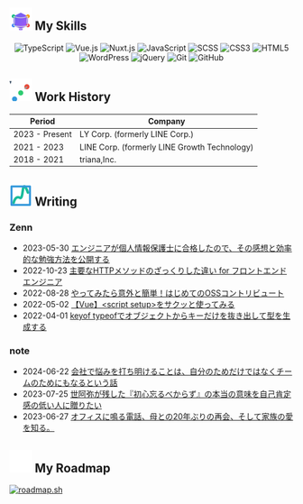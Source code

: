 <!-- ![メインビジュアル: 自己紹介（Hey! I'm Haruki! Frontend Developer from Japan）](images/main-visual.png) -->
<!-- ![SVG Animation: 波紋アニメーションと自己紹介（Hey! I'm Haruki! Frontend Developer from Japan）](./icons/main-visual.svg) -->
<object type="image/svg+xml" data="./icons/main-visual.svg" role="img" style="pointer-events:none"></object>

## ![My Skills アイコン](./icons/icon-my-skills.svg) My Skills

<div align="center">
  <img src="https://img.shields.io/badge/-TypeScript-3178C6?style=for-the-badge&logo=typescript&logoColor=white" alt="TypeScript">
  <img src="https://img.shields.io/badge/-Vue.js-4FC08D?style=for-the-badge&logo=vue.js&logoColor=white" alt="Vue.js">
  <img src="https://img.shields.io/badge/-Nuxt.js-00DC82?style=for-the-badge&logo=nuxt.js&logoColor=white" alt="Nuxt.js">
  <img src="https://img.shields.io/badge/-JavaScript-F7DF1E?style=for-the-badge&logo=javascript&logoColor=black" alt="JavaScript">
  <img src="https://img.shields.io/badge/-SCSS-CC6699?style=for-the-badge&logo=sass&logoColor=white" alt="SCSS">
  <img src="https://img.shields.io/badge/-CSS3-1572B6?style=for-the-badge&logo=css3&logoColor=white" alt="CSS3">
  <img src="https://img.shields.io/badge/-HTML5-E34F26?style=for-the-badge&logo=html5&logoColor=white" alt="HTML5">
  <img src="https://img.shields.io/badge/-WordPress-21759B?style=for-the-badge&logo=wordpress&logoColor=white" alt="WordPress">
  <img src="https://img.shields.io/badge/-jQuery-0769AD?style=for-the-badge&logo=jquery&logoColor=white" alt="jQuery">
  <img src="https://img.shields.io/badge/-Git-F05032?style=for-the-badge&logo=git&logoColor=white" alt="Git">
  <img src="https://img.shields.io/badge/-GitHub-181717?style=for-the-badge&logo=github&logoColor=white" alt="GitHub">
</div>

## ![Work History アイコン](./icons/icon-work-history.svg) Work History

| Period | Company |
|------|--------|
| 2023 - Present | LY Corp. (formerly LINE Corp.) |
| 2021 - 2023 | LINE Corp. (formerly LINE Growth Technology) |
| 2018 - 2021 | triana,Inc. |

## ![Writing アイコン](./icons/icon-writing.svg) Writing

### Zenn

<!-- ZENN-POST-LIST:START -->
- 2023-05-30 [エンジニアが個人情報保護士に合格したので、その感想と効率的な勉強方法を公開する](https://zenn.dev/harryduck/articles/2b9001e63eeeb1)
- 2022-10-23 [主要なHTTPメソッドのざっくりした違い for フロントエンドエンジニア](https://zenn.dev/harryduck/articles/2d7c1f1716833a)
- 2022-08-28 [やってみたら意外と簡単！はじめてのOSSコントリビュート](https://zenn.dev/harryduck/articles/00d700ef4d98fa)
- 2022-05-02 [【Vue】&lt;script setup&gt;をサクッと使ってみる](https://zenn.dev/harryduck/articles/7550e7fd938db5)
- 2022-04-01 [keyof typeofでオブジェクトからキーだけを抜き出して型を生成する](https://zenn.dev/harryduck/articles/9d09b1c133f9cd)<!-- ZENN-POST-LIST:END -->

### note

<!-- NOTE-POST-LIST:START -->
- 2024-06-22 [会社で悩みを打ち明けることは、自分のためだけではなくチームのためにもなるという話](https://note.com/okuda_haruki/n/nb95bf39a78ea)
- 2023-07-25 [世阿弥が残した『初心忘るべからず』の本当の意味を自己肯定感の低い人に贈りたい](https://note.com/okuda_haruki/n/n8c985351334e)
- 2023-06-27 [オフィスに鳴る電話、母との20年ぶりの再会、そして家族の愛を知る。](https://note.com/okuda_haruki/n/n48d2f31d49e9)<!-- NOTE-POST-LIST:END -->

## ![Stats アイコン](./icons/icon-stats.svg) My Roadmap

[![roadmap.sh](https://roadmap.sh/card/wide/652e68f8f43a58c923dea3c0?variant=dark)](https://roadmap.sh)
